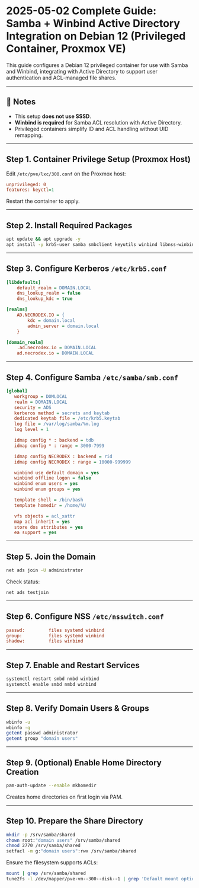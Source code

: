 # 2025-05-02 Complete Guide: Samba + Winbind Active Directory Integration on Debian 12 (Privileged Container, Proxmox VE)

This guide configures a Debian 12 privileged container for use with Samba and Winbind, integrating with Active Directory to support user authentication and ACL-managed file shares.

---

## 📝 Notes

- This setup **does not use SSSD**.
- **Winbind is required** for Samba ACL resolution with Active Directory.
- Privileged containers simplify ID and ACL handling without UID remapping.

---

## Step 1. Container Privilege Setup (Proxmox Host)

Edit `/etc/pve/lxc/300.conf` on the Proxmox host:

```ini
unprivileged: 0
features: keyctl=1
```

Restart the container to apply.

---

## Step 2. Install Required Packages

```bash
apt update && apt upgrade -y
apt install -y krb5-user samba smbclient keyutils winbind libnss-winbind libpam-winbind acl
```

---

## Step 3. Configure Kerberos `/etc/krb5.conf`

```ini
[libdefaults]
    default_realm = DOMAIN.LOCAL
    dns_lookup_realm = false
    dns_lookup_kdc = true

[realms]
    AD.NECRODEX.IO = {
        kdc = domain.local
        admin_server = domain.local
    }

[domain_realm]
    .ad.necrodex.io = DOMAIN.LOCAL
    ad.necrodex.io = DOMAIN.LOCAL
```

---

## Step 4. Configure Samba `/etc/samba/smb.conf`

```ini
[global]
   workgroup = DOMLOCAL
   realm = DOMAIN.LOCAL
   security = ADS
   kerberos method = secrets and keytab
   dedicated keytab file = /etc/krb5.keytab
   log file = /var/log/samba/%m.log
   log level = 1

   idmap config * : backend = tdb
   idmap config * : range = 3000-7999

   idmap config NECRODEX : backend = rid
   idmap config NECRODEX : range = 10000-999999

   winbind use default domain = yes
   winbind offline logon = false
   winbind enum users = yes
   winbind enum groups = yes

   template shell = /bin/bash
   template homedir = /home/%U

   vfs objects = acl_xattr
   map acl inherit = yes
   store dos attributes = yes
   ea support = yes


```

---

## Step 5. Join the Domain

```bash
net ads join -U administrator
```

Check status:

```bash
net ads testjoin
```

---

## Step 6. Configure NSS `/etc/nsswitch.conf`

```ini
passwd:         files systemd winbind
group:          files systemd winbind
shadow:         files winbind
```

---

## Step 7. Enable and Restart Services

```bash
systemctl restart smbd nmbd winbind
systemctl enable smbd nmbd winbind
```

---

## Step 8. Verify Domain Users & Groups

```bash
wbinfo -u
wbinfo -g
getent passwd administrator
getent group "domain users"
```

---

## Step 9. (Optional) Enable Home Directory Creation

```bash
pam-auth-update --enable mkhomedir
```

Creates home directories on first login via PAM.

---

## Step 10. Prepare the Share Directory

```bash
mkdir -p /srv/samba/shared
chown root:"domain users" /srv/samba/shared
chmod 2770 /srv/samba/shared
setfacl -m g:"domain users":rwx /srv/samba/shared
```

Ensure the filesystem supports ACLs:

```bash
mount | grep /srv/samba/shared
tune2fs -l /dev/mapper/pve-vm--300--disk--1 | grep 'Default mount options'
```
